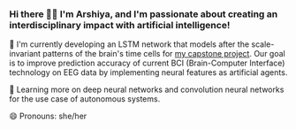 ### Hi there 👋🏾  I'm Arshiya, and I'm passionate about creating an interdisciplinary impact with artificial intelligence!

<!--
**arshiyaansari/arshiyaansari** is a ✨ _special_ ✨ repository because its `README.md` (this file) appears on your GitHub profile.
-->

🔭 I'm currently developing an LSTM network that models after the scale-invariant patterns of the brain's time cells for [my capstone project](https://github.com/gauvand/SIF_Capstone). Our goal is to improve prediction accuracy of current BCI (Brain-Computer Interface) technology on EEG data by implementing neural features as artificial agents.

🌱 Learning more on deep neural networks and convolution neural networks for the use case of autonomous systems. 

😄 Pronouns: she/her


